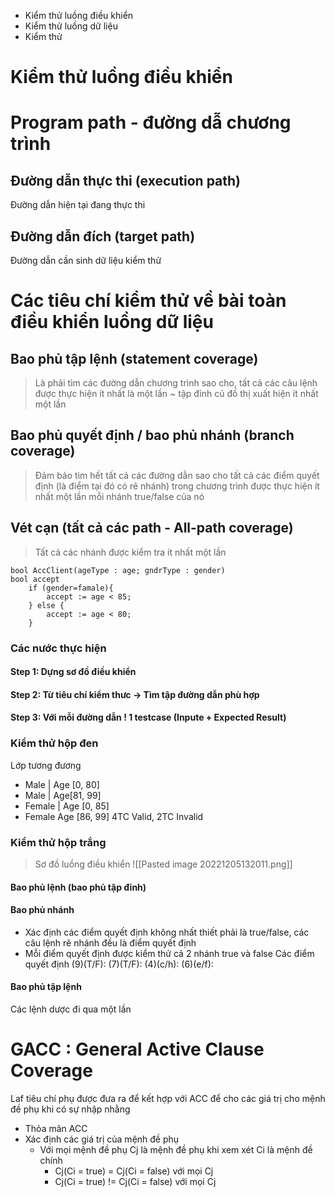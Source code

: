 - Kiểm thử luồng điều khiển
- Kiểm thử luồng dữ liệu
- Kiểm thử 

# Kiểm thử luồng điều khiển
# Program path - đường dẫ chương trình
## Đường dẫn thực thi (execution path)
Đường dẫn hiện tại đang thực thi
## Đường dẫn đích (target path)
Đường dẫn cần sinh dữ liệu kiểm thử

# Các tiêu chí kiểm thử về bài toàn điều khiển luồng dữ liệu
## Bao phủ tập lệnh (statement coverage)
> Là phải tìm các đường dẫn chương trình sao cho, tất cả các câu lệnh được thực hiện ít nhất là một lần ~ tập đỉnh củ đồ thị xuất hiện ít nhất một lần

## Bao phủ quyết định / bao phủ nhánh (branch coverage)
> Đảm bảo tìm hết tất cả các đường dẫn sao cho tất cả các điểm quyết định (là điểm tại đó có rẽ nhánh) trong chương trình được thực hiện ít nhất một lần mỗi nhánh true/false của nó

## Vét cạn (tất cả các path - All-path coverage)
> Tất cả các nhánh được kiểm tra ít nhất một lần

```
bool AccClient(ageType : age; gndrType : gender)
bool accept
	if (gender=famale){
		accept := age < 85;	
	} else {
		accept := age < 80;
	}
```

### Các nước thực hiện
#### Step 1: Dựng sơ đồ điều khiển
#### Step 2: Từ tiêu chí kiểm thưc -> Tìm tập đường dẫn phù hợp
#### Step 3: Với mỗi đường dẫn ! 1 testcase (Inpute + Expected Result)

### Kiểm thử hộp đen
Lớp tương đương
- Male | Age [0, 80]
- Male | Age[81, 99]
- Female | Age [0, 85]
- Female Age [86, 99]
4TC Valid, 2TC Invalid

### Kiểm thử hộp trắng
> Sơ đồ luồng điều khiển
> ![[Pasted image 20221205132011.png]]


#### Bao phủ lệnh (bao phủ tập đỉnh)

####  Bao phủ nhánh 
- Xác định các điểm quyết định không nhất thiết phải là true/false, các câu lệnh rẽ nhánh đều là điểm quyết định
- Mỗi điểm quyết định  được kiểm thử cả 2 nhánh true và false
Các điểm quyết định
(9)(T/F): 
(7)(T/F): 
(4)(c/h):
(6)(e/f):

#### Bao phủ tập lệnh
Các lệnh dược đi qua một lần

# GACC : General Active Clause Coverage
Laf tiêu chí phụ được đưa ra để kết hợp với ACC để cho các giá trị cho mệnh đề phụ khi có sự nhập nhằng
- Thỏa mãn ACC
- Xác định các giá trị của mệnh đề phụ
	- Với mọi mệnh đề phụ Cj là mệnh đề phụ khi xem xét Ci là mệnh đề chính
		- Cj(Ci = true) = Cj(Ci = false) với mọi Cj
		- Cj(Ci = true) != Cj(Ci = false) với mọi Cj


